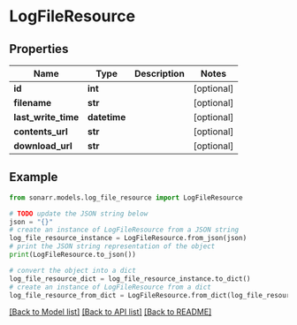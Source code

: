 # LogFileResource


## Properties

Name | Type | Description | Notes
------------ | ------------- | ------------- | -------------
**id** | **int** |  | [optional] 
**filename** | **str** |  | [optional] 
**last_write_time** | **datetime** |  | [optional] 
**contents_url** | **str** |  | [optional] 
**download_url** | **str** |  | [optional] 

## Example

```python
from sonarr.models.log_file_resource import LogFileResource

# TODO update the JSON string below
json = "{}"
# create an instance of LogFileResource from a JSON string
log_file_resource_instance = LogFileResource.from_json(json)
# print the JSON string representation of the object
print(LogFileResource.to_json())

# convert the object into a dict
log_file_resource_dict = log_file_resource_instance.to_dict()
# create an instance of LogFileResource from a dict
log_file_resource_from_dict = LogFileResource.from_dict(log_file_resource_dict)
```
[[Back to Model list]](../README.md#documentation-for-models) [[Back to API list]](../README.md#documentation-for-api-endpoints) [[Back to README]](../README.md)



